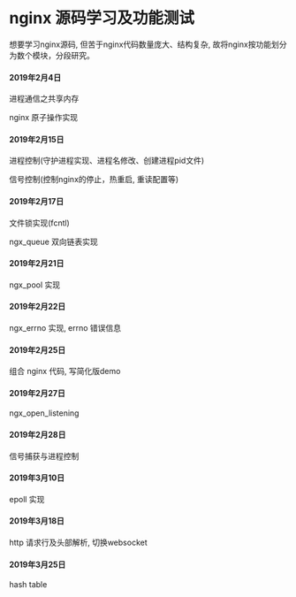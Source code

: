# nginx 源码学习及功能测试

想要学习nginx源码, 但苦于nginx代码数量庞大、结构复杂, 故将nginx按功能划分为数个模块，分段研究。 

#### 2019年2月4日

进程通信之共享内存

nginx 原子操作实现

#### 2019年2月15日

进程控制(守护进程实现、进程名修改、创建进程pid文件)

信号控制(控制nginx的停止，热重启, 重读配置等)

#### 2019年2月17日

文件锁实现(fcntl)

ngx_queue 双向链表实现

#### 2019年2月21日

ngx_pool 实现

#### 2019年2月22日

ngx_errno 实现, errno 错误信息

#### 2019年2月25日

组合 nginx 代码, 写简化版demo

#### 2019年2月27日

ngx_open_listening

#### 2019年2月28日

信号捕获与进程控制

#### 2019年3月10日

epoll 实现

#### 2019年3月18日

http 请求行及头部解析, 切换websocket

#### 2019年3月25日

hash table

